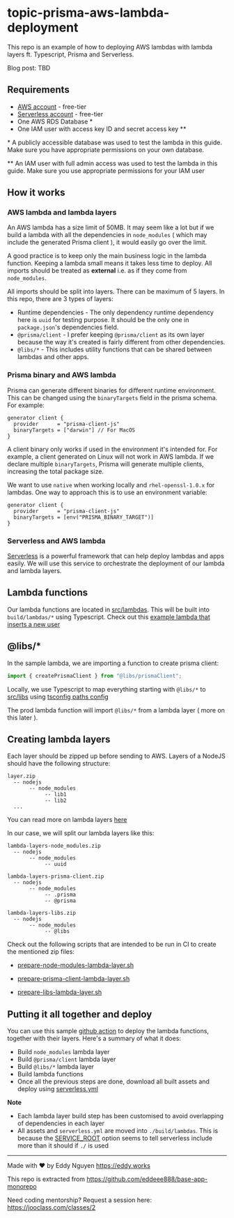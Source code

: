 # topic-prisma-aws-lambda-deployment

This repo is an example of how to deploying AWS lambdas with lambda layers ft. Typescript, Prisma and Serverless.

Blog post: TBD

## Requirements

- [AWS account](https://aws.amazon.com/account/) - free-tier
- [Serverless account](https://www.serverless.com/) - free-tier
- One AWS RDS Database \*
- One IAM user with access key ID and secret access key \*\*

\* A publicly accessible database was used to test the lambda in this guide. Make sure you have appropriate permissions on your own database.

\*\* An IAM user with full admin access was used to test the lambda in this guide. Make sure you use appropriate permissions for your IAM user

## How it works

### AWS lambda and lambda layers

An AWS lambda has a size limit of 50MB. It may seem like a lot but if we build a lambda with all the dependencies in `node_modules` ( which may include the generated Prisma client ), it would easily go over the limit.

A good practice is to keep only the main business logic in the lambda function. Keeping a lambda small means it takes less time to deploy. All imports should be treated as **external** i.e. as if they come from `node_modules`.

All imports should be split into layers. There can be maximum of 5 layers. In this repo, there are 3 types of layers:

- Runtime dependencies - The only dependency runtime dependency here is `uuid` for testing purpose. It should be the only one in `package.json`'s dependencies field.
- `@prisma/client` - I prefer keeping `@prisma/client` as its own layer because the way it's created is fairly different from other dependencies.
- `@libs/*` - This includes utility functions that can be shared between lambdas and other apps.

### Prisma binary and AWS lambda

Prisma can generate different binaries for different runtime environment. This can be changed using the `binaryTargets` field in the prisma schema. For example:

```
generator client {
  provider      = "prisma-client-js"
  binaryTargets = ["darwin"] // For MacOS
}
```

A client binary only works if used in the environment it's intended for. For example, a client generated on Linux will not work in AWS lambda. If we declare multiple `binaryTargets`, Prisma will generate multiple clients, increasing the total package size.

We want to use `native` when working locally and `rhel-openssl-1.0.x` for lambdas. One way to approach this is to use an environment variable:

```
generator client {
  provider      = "prisma-client-js"
  binaryTargets = [env("PRISMA_BINARY_TARGET")]
}
```

### Serverless and AWS lambda

[Serverless](https://www.serverless.com/) is a powerful framework that can help deploy lambdas and apps easily. We will use this service to orchestrate the deployment of our lambda and lambda layers.

## Lambda functions

Our lambda functions are located in [src/lambdas](./src/lambdas). This will be built into `build/lambdas/*` using Typescript. Check out this [example lambda that inserts a new user](./src/lambdas/insertUser/handler.ts)

## @libs/\*

In the sample lambda, we are importing a function to create prisma client:

```ts
import { createPrismaClient } from "@libs/prismaClient";
```

Locally, we use Typescript to map everything starting with `@libs/*` to [src/libs](./src/libs) using [tsconfig paths config]()

The prod lambda function will import `@libs/*` from a lambda layer ( more on this later ).

## Creating lambda layers

Each layer should be zipped up before sending to AWS. Layers of a NodeJS should have the following structure:

```
layer.zip
  -- nodejs
       -- node_modules
            -- lib1
            -- lib2
  ...
```

You can read more on lambda layers [here](https://docs.aws.amazon.com/lambda/latest/dg/configuration-layers.html)

In our case, we will split our lambda layers like this:

```
lambda-layers-node_modules.zip
  -- nodejs
       -- node_modules
            -- uuid
```

```
lambda-layers-prisma-client.zip
  -- nodejs
       -- node_modules
            -- .prisma
            -- @prisma
```

```
lambda-layers-libs.zip
  -- nodejs
       -- node_modules
            -- @libs
```

Check out the following scripts that are intended to be run in CI to create the mentioned zip files:

- [prepare-node-modules-lambda-layer.sh](./scripts/ci/prepare-node-modules-lambda-layer.sh)

- [prepare-prisma-client-lambda-layer.sh](./scripts/ci/prepare-prisma-client-lambda-layer.sh)

- [prepare-libs-lambda-layer.sh](./scripts/ci/prepare-libs-lambda-layer.sh)

## Putting it all together and deploy

You can use this sample [github action](./.github/workflows/deploy-lambdas.yml) to deploy the lambda functions, together with their layers. Here's a summary of what it does:

- Build `node_modules` lambda layer
- Build `@prisma/client` lambda layer
- Build `@libs/*` lambda layer
- Build lambda functions
- Once all the previous steps are done, download all built assets and deploy using [serverless.yml](./serverless.yml)

**Note**

- Each lambda layer build step has been customised to avoid overlapping of dependencies in each layer
- All assets and `serverless.yml` are moved into `./build/lambdas`. This is because the [SERVICE_ROOT]() option seems to tell serverless include more than it should if `./` is used

---

Made with ❤️ by Eddy Nguyen
https://eddy.works

This repo is extracted from https://github.com/eddeee888/base-app-monorepo

Need coding mentorship? Request a session here: https://jooclass.com/classes/2

